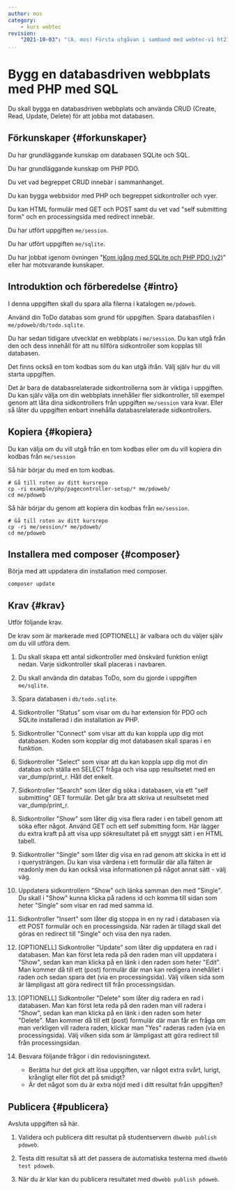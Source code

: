 ```yaml
---
author: mos
category:
    - kurs webtec
revision:
    "2021-10-03": "(A, mos) Första utgåvan i samband med webtec-v1 ht21."
...
```

Bygg en databasdriven webbplats med PHP med SQL
===================================

Du skall bygga en databasdriven webbplats och använda CRUD (Create, Read, Update, Delete) för att jobba mot databasen.

<!--more-->



Förkunskaper {#forkunskaper}
-----------------------

Du har grundläggande kunskap om databasen SQLite och SQL.

Du har grundläggande kunskap om PHP PDO.

Du vet vad begreppet CRUD innebär i sammanhanget.

Du kan bygga webbsidor med PHP och begreppet sidkontroller och vyer.

Du kan HTML formulär med GET och POST samt du vet vad "self submitting form" och en processingsida med redirect innebär.

Du har utfört uppgiften `me/session`.

Du har utfört uppgiften `me/sqlite`.

Du har jobbat igenom övningen "[Kom igång med SQLite och PHP PDO (v2)](kunskap/kom-igang-med-sqlite-och-php-pdo-v2)" eller har motsvarande kunskaper.



<!--
Genomgång {#genom}
------------------------

Här är en video som "pratar" dig igenom uppgiftens upplägg och visar hur du kommer igång.

[YOUTUBE src="gKzwQTG9eCI" width=700 caption="Kurs mvc kmom03 tisdagsgenomgång, del 3/3 uppgiften (Zoom med Mikael)."]
-->



Introduktion och förberedelse {#intro}
-----------------------

I denna uppgiften skall du spara alla filerna i katalogen `me/pdoweb`.

Använd din ToDo databas som grund för uppgiften. Spara databasfilen i `me/pdoweb/db/todo.sqlite`.

Du har sedan tidigare utvecklat en webbplats i `me/session`. Du kan utgå från den och dess innehåll för att nu tillföra sidkontroller som kopplas till databasen.

Det finns också en tom kodbas som du kan utgå ifrån. Välj själv hur du vill starta uppgiften.

Det är bara de databasrelaterade sidkontrollerna som är viktiga i uppgiften. Du kan själv välja om din webbplats innehåller fler sidkontroller, till exempel genom att låta dina sidkontrollers från uppgiften `me/session` vara kvar. Eller så låter du uppgiften enbart innehålla databasrelaterade sidkontrollers.



Kopiera {#kopiera}
-----------------------

Du kan välja om du vill utgå från en tom kodbas eller om du vill kopiera din kodbas från `me/session`

Så här börjar du med en tom kodbas.

```text
# Gå till roten av ditt kursrepo
cp -ri example/php/pagecontroller-setup/* me/pdoweb/
cd me/pdoweb
```

Så här börjar du genom att kopiera din kodbas från `me/session`.

```text
# Gå till roten av ditt kursrepo
cp -ri me/session/* me/pdoweb/
cd me/pdoweb
```



Installera med composer {#composer}
-----------------------

Börja med att uppdatera din installation med composer.

```text
composer update
```



Krav {#krav}
-----------------------

Utför följande krav.

De krav som är markerade med [OPTIONELL] är valbara och du väljer själv om du vill utföra dem.

1. Du skall skapa ett antal sidkontroller med önskvärd funktion enligt nedan. Varje sidkontroller skall placeras i navbaren.

1. Du skall använda din databas ToDo, som du gjorde i uppgiften `me/sqlite`.

1. Spara databasen i `db/todo.sqlite`.

1. Sidkontroller "Status" som visar om du har extension för PDO och SQLite installerad i din installation av PHP.

1. Sidkontroller "Connect" som visar att du kan koppla upp dig mot databasen. Koden som kopplar dig mot databasen skall sparas i en funktion.

1. Sidkontroller "Select" som visar att du kan koppla upp dig mot din databas och ställa en SELECT fråga och visa upp resultsetet med en var_dump/print_r. Håll det enkelt.

1. Sidkontroller "Search" som låter dig söka i databasen, via ett "self submitting" GET formulär. Det går bra att skriva ut resultsetet med var_dump/print_r.

1. Sidkontroller "Show" som låter dig visa flera rader i en tabell genom att söka efter något. Använd GET och ett self submitting form. Här lägger du extra kraft på att visa upp sökresultatet på ett snyggt sätt i en HTML tabell.

1. Sidkontroller "Single" som låter dig visa en rad genom att skicka in ett id i querysträngen. Du kan visa värdena i ett formulär där alla fälten är readonly men du kan också visa informationen på något annat sätt - välj väg.

1. Uppdatera sidkontrollern "Show" och länka samman den med "Single". Du skall i "Show" kunna klicka på radens id och komma till sidan som heter "Single" som visar en rad med samma id.

1. Sidkontroller "Insert" som låter dig stoppa in en ny rad i databasen via ett POST formulär och en processingsida. När raden är tillagd skall det göras en redirect till "Single" och visa den nya raden.

1. [OPTIONELL] Sidkontroller "Update" som låter dig uppdatera en rad i databasen. Man kan först leta reda på den raden man vill uppdatera i "Show", sedan kan man klicka på en länk i den raden som heter "Edit". Man kommer då till ett (post) formulär där man kan redigera innehållet i raden och sedan spara det (via en processingsida). Välj vilken sida som är lämpligast att göra redirect till från processingsidan.

1. [OPTIONELL] Sidkontroller "Delete" som låter dig radera en rad i databasen. Man kan först leta reda på den raden man vill radera i "Show", sedan kan man klicka på en länk i den raden som heter "Delete". Man kommer då till ett (post) formulär där man får en fråga om man verkligen vill radera raden, klickar man "Yes" raderas raden (via en processingsida). Välj vilken sida som är lämpligast att göra redirect till från processingsidan.

1. Besvara följande frågor i din redovisningstext.

    * Berätta hur det gick att lösa uppgiften, var något extra svårt, lurigt, krångligt eller flöt det på smidigt?
    * Är det något som du är extra nöjd med i ditt resultat från uppgiften?



Publicera {#publicera}
-----------------------

Avsluta uppgiften så här.

1. Validera och publicera ditt resultat på studentservern `dbwebb publish pdoweb`.

1. Testa ditt resultat så att det passera de automatiska testerna med `dbwebb test pdoweb`.

1. När du är klar kan du publicera resultatet med `dbwebb publish pdoweb`.
